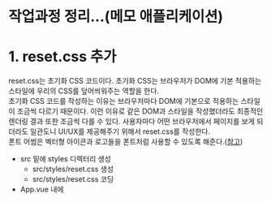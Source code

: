 # 작업과정 정리...(메모 애플리케이션)

# 1. reset.css 추가
reset.css는 초기화 CSS 코드이다. 초기화 CSS는 브라우저가 DOM에 기본 적용하는 스타일에 우리의 CSS를 덮어씌워주는 역할을 한다.  
초기화 CSS 코드를 작성하는 이유는 브라우저마다 DOM에 기본으로 적용하는 스타일이 조금씩 다르기 때문이다. 이런 이유로 같은 DOM과 스타일을 작성했더라도 최종적인 렌더링 결과 또한 조금씩 다를 수 있다. 사용자마다 어떤 브라우저에서 페이지를 보게 되더라도 일관도니 UI/UX를 제공해주기 위해서 reset.css를 작성한다.  
폰트 어썸은 벡터형 아이콘과 로고들을 폰트처럼 사용할 수 있도록 해준다.([참고](https://fontawesome.com))  

- src 밑에 styles 디렉터리 생성
    - src/styles/reset.css 생성
    - src/styles/reset.css 코딩
- App.vue 내에 <style> 영역의 코드들을 삭제 후 src/styles/reset.css import

# 2. App Header 추가 (헤더 컴포넌트 생성)
- src 밑에 components 디렉터리 생성
    - src/components/AppHeader.vue 생성
    - src/components/AppHeader.vue 코딩
- App.vue 내에 <script>...</script> 내용들을 삭제후 아래 내용을 코딩
    ```javascript
    <script>
    // AppHeader.vue 임포트
    import AppHeader from './components/AppHeader';

    export default {
        name: 'app',
        components:{
            AppHeader
        }
    }
    </script>
    ```
- App.vue 내에 <template>...</template> 내의 내용들을 삭제후 아래 내용을 코딩
    ```javascript
    <template>
        <div id="app">
            <app-header/>
        </div>
    </template>
    ```

# 3. 메모 생성 기본 컴포넌트 추가
여기서 만들 컴포넌트는 MemoApp.vue, MemoForm.vue 이다.
추후 vuex를 적용시 Memo.vue를 만들 예정이다. 여기서는 MemoApp.vue, MemoForm.vue를 추가한다.  

## MemoApp.vue
현재 작성되고 있는 우리의 애플리케이션에서는 별도의 API 서버 요청 없이 샘플로 로컬스토리지의 데이터를 받아오는 방식으로 작성중이다. 따라서 created 훅에서 실행시켜준다. created 훅은 Vue의 생명주기 중 하나이다. 
```javascript
<template>
    <div class="memo-app">
        <memo-form/>
        <!-- <memo/> -->
    </div>
</template>
<script>
import MemoForm from './MemoForm';

export default {
    name: 'MemoApp',
    components:{
        MemoForm
    },
    data(){
        return {
            memos: [],
        };
    },
    created(){
        // 1) 
        // 만약 localStorage 내에 memos 데이터가 있다면 
        //      created 훅에서 localStorage 의 데이터를 컴포넌트 내의 memos 내에 넣어주고
        // 아니면
        //      컴포넌트 내의 memos 를 비어있는 배열로 초기화 한다.  
        this.memos = localStorage.memos ? JSON.parse(localStorage.memos) : [];
    }
}
</script>
```
  
## MemoForm.vue
```javascript
<template>
    <div class="memo-form">
        <form>
            <fieldset>
                <div>
                    <input  class="momo-form__title-form"
                            type="text"
                            v-model="title"
                            placeholder="메모 제목을 입력해주세요."/>
                    <textarea   class="memo-form__content-form"
                                v-model="content"
                                placeholder="메모의 내용을 입력해주세요."/>
                    <button type="reset">
                        <i class="fas fa-sync-alt">
                        </i>
                    </button>
                </div>
                <button type="submit">등록하기</button>
            </fieldset>
        </form>
    </div>
</template>

<script>
export default {
    // 컴포넌트의 이름을 MemoForm으로 변경한다. 
    name: "MemoForm",
    data(){
        return {
            // 사용자가 입력한 데이터(content, title)에 대한 key, value
            // 여기서 등록하는 데이터는 v-model 디렉티브를 이용해 입력폼의 입력필드에 연결해줘야 한다.
            title: '',
            content: '',
        }
    } 
}
</script>
<style scoped>
  .memo-form {
    margin-bottom: 24px;
    padding-bottom: 40px;
    border-bottom: 1px solid #eee;
  }
  .memo-form form fieldset div {
    position: relative;
    padding: 24px;
    margin-bottom: 20px;
    box-shadow: 0 4px 10px -4px rgba(0, 0, 0, 0.2);
    background-color: #ffffff;
  }
  .memo-form form fieldset div button[type="reset"] {
    position: absolute;
    right: 20px;
    bottom: 20px;
    font-size: 16px;
    background: none;
  }
  .memo-form form fieldset button[type="submit"] {
    float: right;
    width: 96px;
    padding: 12px 0;
    border-radius: 4px;
    background-color: #ff5a00;
    color: #fff;
    font-size: 16px;
  }
  .memo-form form fieldset .memo-form__title-form {
    width: 100%;
    margin-bottom: 12px;
    font-size: 18px;
    line-height: 26px;
  }
  .memo-form form fieldset .memo-form__content-form {
    width: 100%;
    height: 66px;
    font-size: 14px;
    line-height: 22px;
    vertical-align: top;
  }
  .memo-form input:focus {
    outline: none;
  }
</style>
```

# 4. MemoForm - submit 이벤트 추가, submit 시 페이지 이동 방지 
- methods 속성내에 메서드로 addMemo() 함수를 추가해준다. 
- addMemo 함수에서는 this.$emit() 함수로 'addMemo'이벤트를 발생시키고,  
  사용자 입력데이터(title, content)를 MemoApp 컴포넌트에 emit을 이용해 전파한다.  
- Vue는 submit 이벤트가 발생할 때 개발자가 직접 event.preventDefault를 호출하지 않아도 되도록 prevent 옵션을 제공해준다. (5.1.4.5.2. v-on 장 참고)  

## MemoForm 템플릿 작성
템플릿에서는 form 태그에 대해 preventDefault 를 걸고, addMemo() 함수를 호출하도록 한다.

```html
<template>
    // ...
    <form @submit.prevent="addMemo">
        // ...
    </form>
</template>
```
그리고 addMemo()함수 내에서는 emit을 통해 이벤트를 전파한다. 
스크립트는 바로 아래의 "MemoForm 스크립트 작성"에서 정리한다.  

## MemoForm 스크립트 작성
resetFields(), addMemo() 함수 추가!! 자세한 내용은 아래 코드 참고
```javascript
<script>
export default {
    // 컴포넌트의 이름을 MemoForm으로 변경한다. 
    name: "MemoForm",
    data(){
        return {
            // 사용자가 입력한 데이터(content, title)에 대한 key, value
            // 여기서 등록하는 데이터는 v-model 디렉티브를 이용해 입력폼의 입력필드에 연결해줘야 한다.
            title: '',
            content: '',
        }
    },
    methods: {
        resetFields(){
            // 제목,내용을 빈 값으로 초기화한다. 
            this.title = '';
            this.content = '';
        },
        addMemo(){
            // 변수 선언 (비구조화 할당)
            const {title, content} = this;
            // 데이터의 고유한 식별자를 생성
            const id = new Date().getTime();

            // 제목, 내용을 입력하지 않은 경우에 대한 예외 처리 
            const isEmpty = title.length <=0 || content.length <=0;

            if(isEmpty){
                alert("메모 내용을 입력해주세요");
                return false;
            }

            // addMemo 이벤트를 발생시킨다. 
            // payload에 사용자가 입력한 데이터를 넣어준다. {id, titile, content}
            this.$emit('addMemo', {id, title, content});

            // MemoApp 으로 이벤트와 데이터를 전파한 후 폼 텍스트 초기화
            this.resetFields();
        },
    }
}
</script>
```
  
# 5. MemoApp - MemoForm 컴포넌트로부터 전달받은 데이터를 로컬 스토리지에 추가
MemoApp 입장에서 MemoForm 컴포넌트는 자식컴포넌트이다. MemoForm 에서는 addMemo 이벤트를 부모인 MemoApp 에 전달하고 있다.  
여기서는, 전달받은 addMemo 이벤트를 처리하는 로직을 작성하는 과정을 정리한다.  

## MemoApp 스크립트 작성
MemoApp 컴포넌트 내의 script 영역 내에 addMemo(payload), storeMemo() 함수를 추가해주자.
```javascript
import MemoForm from './MemoForm';

export default {
    name: 'MemoApp',
    components:{
        MemoForm
    },
    // ... 
    methods: {
        // 템플릿의 <memo-form>에 addMemo 이벤트 콜백함수로 연결해줘야 한다. 
        // addMemo 이벤트는 자식 컴포넌트인 MemoForm 으로부터 전달받는다. 
        // (이벤트를 전달받으면서 payload도 함께 전달받는다)
        // 위의 template 코드 참고
        addMemo (payload){
            // MemoForm 에서 전달해주는 데이터를 먼저 컴포넌트 내부 데이터에 추가한다. 
            // (자식 컴포넌트인 MemoForm 에서 부모인 MemoApp 으로 데이터를 올려주는 것)
            this.memos.push(payload);
            
            // storeMemo() 호출
            this.storeMemo();
        },
        // 내부 데이터를 문자열로 변환하여, 로컬 스토리지에 저장한다.
        storeMemo (){
            const memosToString = JSON.stringify(this.memos);
            localStorage.setItem('memos', memosToString);
        }
    }
}
```
  
## MemoApp 템플릿 작성
이제 MemoApp에 정의한 함수인 addMemo() 를 호출해주는 곳이 필요하다. MemoApp에서 addMemo()를 호출하는 시점은 자식 컴포넌트인 MemoForm 으로부터 "addMemo" 이벤트를 전달받았을 때 이다. 템플릿 코드 내의 v-on 디렉티브로 MemoApp 에서도 addMemo 이벤트를 발생시키도록 하자.  

```html
<template>
    <div class="memo-app">
        <!-- <memo-form v-on::addMemo="addMemo"/> 과 같은 의미 -->
        <memo-form @addMemo="addMemo"/>
        <!-- <memo/> -->
    </div>
</template>
```

입력된 데이터를 Vue.js의 개발자 도구에서 확인하는 방법은
Application 탭 >> 좌측 사이드바 Storage 메뉴 >> 드랍다운 버튼 클릭 > http://... 로 나타나는 링크를 클릭하면 데이터의 상세 내용이 나타난다.  
localStorage로 개발하는 경우는 그리 많지 않으니 자세한 설명은 스킵!!하고 넘어간다. 

# 6. 메모 데이터 노출 기능 구현하기
먼저 Memo 컴포넌트를 작성해보자.  
  
## Memo 컴포넌트 작성
Memo 컴포넌트는 MemoApp에서 변수 memos를 v-for 디렉티브로 순회하며 Memo컴포넌트를 표현할 것이다. Memo 컴포넌트는 memos[i]에 대한 자식 컴포넌트이다. 참고로, MemoApp 컴포넌트는 현재 memos라는 메모 데이터를 localStorage에서 가져와 사용하고 있다. (localStorage 사용 코드는 추후 변경예정)  
  
부모 컴포넌트에서 자식 컴포넌트를 for문으로 돌릴 때 보통 props라는 개념을 통해 자식 컴포넌트에 데이터를 전달해준다. 주의할 점은 props는 읽기 전용이라는 점이다. react에서와 마찬가지로 props는 기본설정이 읽기 전용이다. vue.js에서는 자식 컴포넌트 내에서 props를 수정할 수는 있다. 하지만 권장하지는 않는 방법이다.  

props 를 전달하는 형식은 아래와 같다.
```html
<template>
    <!-- ... -->
    <ul class="memo-list">
        <memo v-for="memo in memos" :key="memo.id" :memo="memo"/>
    </ul>
</template>
```
- :key  
위 코드를 보면 key를 지정하고 있는데, key에 어느 곳에서도 중복되지 않는 고유한 식별값을 넣어주어야 에러가 나지 않는다.   (각 자식 컴포넌트를 구별하는 식별자 역할을 하므로)  
- :memo  
:memo라는 속성을 지정해주었는데, 이 속성은 자식 컴포넌트에 넘어가는 값이다.  
  

참고) v-for 디렉티브에 대해서는 2.1.5.5 v-for 를 참고하자.  

### Memo.vue
```html
<template>
    <li class="memo-item"></li>
</template>

<script>
export default {
    name: 'Memo',
}
</script>

<style scoped>

</style>
```
## MemoApp 컴포넌트에 Memo 컴포넌트 연동
참고로 새로운 컴포넌트를 부모 컴포넌트에 추가할 때마다 부주의하게 실수할 수 있는 부분이 있다.  
[참고](https://stackoverflow.com/questions/49154490/did-you-register-the-component-correctly-for-recursive-components-make-sure-to)
  
- 자식 컴포넌트에서 export default {name: "이름"}
- 부모 컴포넌트에서
    - import Memo from "./Memo";
    - export deffault { ... components: {MemoForm, Memo} }
와 같은 방식으로 추가해주어야 한다.  

### MemoApp 에 Memo 컴포넌트 등록
#### 템플릿 (MemoApp)
```html
<template>
    <div class="memo-app">
        <memo-form @addMemo="addMemo"/>
        <!-- 아래의 부분이 추가됨 -->
        <!-- 자식 컴포넌트인 Memo에서 li 태그로 각각의 메모를 표현한다. -->
        <ul class="memo-list">
            <memo v-for="memo in memos" :key="memo.id" :memo="memo"/>
        </ul>
    </div>
</template>
```
#### 스크립트 (MemoApp)
```javascript
// import 를 꼭 해주어야 한다.
import Memo from './Memo';
// ...
export default {
    ...
    // components: {... } 을 꼭 등록해주어야 한다.
    components:{
        ..., 
        Memo,   // 이 부분을 추가해준다.
                // 자식 컴포넌트를 부모 컴포넌트 내에 등록하는 과정이다.
    }
}
```

#### CSS (MemoApp)
```css
  .memo-list {
    padding: 20px 0;
    margin: 0;
  }
```

### Memo 컴포넌트 작성
이제 Memo 컴포넌트를 만들어보자. 아무것도 추가하지 않은 기본적인 구조는 아래와 같다.  
#### 기본적인 코드 구조
```html
<template>
    <li class="memo-item"></li>
</template>

<script>
export default {
    name: "Memo",
}
</script>

<style scoped>

</style>
```

#### props 로 부모 컴포넌트 데이터 연동
아직까지는 데이터가 컴포넌트로 보여지지 않을 것이다. 이유는 부모 컴포넌트로부터 데이터를 가져오지 않았기 때문이다. 부모 컴포넌트의 데이터를 자식 컴포넌트인 Memo와 연동하기 위해 props를 사용한다. 
```html
<template>
    <li class="memo-item">
        <strong>{{memo.title}}</strong>
        <p>{{memo.content}}</p>
        <button type="button">
            <i class="fas fa-times"></i>
        </button>
    </li>
</template>

<script>
export default {
    name: "Memo",
    // 이 부분이 추가 되었다. props로 memo 데이터를 추가
    props: {
        memo: {
            type: Object
        },
    }
}
</script>

<style scoped>
 /** 
  ...  */
</style>
```

템플릿 에서는 
```html
    <!-- ... -->
        <strong>{{memo.title}}</strong>
        <p>{{memo.content}}</p>
        <button type="button">
            <i class="fas fa-times"></i>
        </button>
    <!-- ... -->
```
을 추가하여 부모로부터 전달받은 memos[i] 데이터를 표시하도록 하고 있다.  
  
스크립트에서는 props 속성에 부모로부터 받아오는 속성을 명시적으로 지정해 받아온다.  
```javascript
<script>
export default {
    name: "Memo",
    // 이 부분을 추가했다.
    props: {
        memo: {
            type: Object
        },
    }
}
</script>
```

## 스타일 적용
여기까지 한 결과는 정상적으로 데이터를 불러오기는 하지만, CSS가 적용되어 있지 않아 다소 투박하다. 스타일을 적용해보자.
```css
<style scoped>
  .memo-item {
    overflow: hidden;
    position: relative;
    margin-bottom: 20px;
    padding: 24px;
    box-shadow: 0 4px 10px -4px rgba(0, 0, 0, 0.2);
    background-color: #fff;
    list-style: none;
  }
  .memo-item input[type="text"] {
    border: 1px solid #ececec;
    font-size: inherit;
  }
  .memo-item button {
    position: absolute;
    right: 20px;
    top: 20px;
    font-size: 20px;
    color: #e5e5e5;
    border: 0;
  }
  .memo-item strong {
    display: block;
    margin-bottom: 12px;
    font-size: 18px;
    font-weight: normal;
    word-break: break-all;
  }
  .memo-item p {
    margin: 0;
    font-size: 14px;
    line-height: 22px;
    color: #666;
  }
  .memo-item p input[type="text"] {
    box-sizing: border-box;
    width: 100%;
    font-size: inherit;
  }
  .memo-item p input[type="text"] {
    box-sizing: border-box;
    width: 100%;
    font-size: inherit;
  }
</style>
```

# 7. 메모 데이터 삭제 기능 구현
앞에서 우리는 MemoForm 컴포넌트의 props의 id로 new Date().getTime()을 지정하여 유일하게 식별할 수 있게해주었다. 이것은 각 자식 UI컴포넌트를 유일하게 식별할 수 있도록 하는 역할을 위해 지정했다. UID와 유사한 역할을 수행한다. 여기서는 이 UID를 이용하여 삭제로직을 구현한다.  

- Memo 컴포넌트
    - 템플릿  
        - @click 이벤트에 대해 deleteMemo() 함수를 호출하도록 명시한다.
    - 스크립트
        - deleteMemo() 메서드를 작성한다.
        - deleteMemo() 메서드에서는 
            - 현재 memo 컴포넌트의 id를 얻어오고
            - 'deleteMemo' 이벤트를 발생시킨다.
            - 이 'deleteMemo' 이벤트는 부모 컴포넌트인 MemoApp 컴포넌트로 전파된다.
- MemoApp 컴포넌트
    - 템플릿
        - \<memo\> 컴포넌트에 대해 @deleteMemo 이벤트에 대한 핸들러로 deleteMemo () 함수를 호출하도록 명시한다.
    - 스크립트
        - deleteMemo(id) 메서드를 작성한다.
        - deleteMemo(id) 내에서는 id를 기반으로 memo[i]의 인덱스를 찾는다.
        - 해당 memo[i]를 삭제한다.
        - 해당 내용을 저장한다.
  
> **참고)**  
> - Array.findIndex() 메서드
> - Array.splice() 메서드

## Memo 컴포넌트
```html
<template>
    <li class="memo-item">
        <!-- ... -->
        <button type="button" @click="deleteMemo">
            <i class="fas fa-times"></i>
        </button>
    </li>
</template>

<script>
export default {
    name: "Memo",
    props: {
        memo: {
            type: Object
        },
    },
    methods: {
        deleteMemo() {
            const id = this.memo.id;
            this.$emit('deleteMemo', id);
        }
    }
}
</script>
```
  
## MemoApp 컴포넌트
```html
<template>
    <div class="memo-app">
        <!-- ... -->
        <ul class="memo-list">
            <!-- props 로 memos[i]를 각각 전달해준다. -->
            <!-- deleteMemo 이벤트 : -->
            <!--    Memo 컴포넌트에서 올라오는 이벤트 이므로 @deleteMemo 이벤트 사용 -->
            <!--    @deleteMemo 이벤트에 대한 핸들러는 deleteMemo () 함수, 스크립트에 작성했다. -->
            <memo v-for="memo in memos" :key="memo.id" :memo="memo"
                  @deleteMemo="deleteMemo"/>
        </ul>
    </div>
</template>
<script>
import MemoForm from './MemoForm';
import Memo from './Memo';

export default {
    name: 'MemoApp',
    components:{
        MemoForm,
        Memo,
    },
    data(){
        return {
            memos: [],
        };
    },
    
    // ...
    // ...

    methods: {
        // ...
        // 내부 데이터를 문자열로 변환하여, 로컬 스토리지에 저장한다.
        storeMemo (){
            const memosToString = JSON.stringify(this.memos);
            localStorage.setItem('memos', memosToString);
        },
        // <memo> 컴포넌트로부터 id를 전달받아 삭제를 진행한다.
        deleteMemo (id){
            const indexOfDelete = this.memos.findIndex(_memo=>_memo.id===id);
            this.memos.splice(indexOfDelete, 1);
            this.storeMemo();
        }
    }
}
</script>
<style scoped>
/**
    // ...
*/
</style>
```

# 8. 메모 수정 기능
## 컴포넌트 기본 구조 작성 (1)
부모 컴포넌트인 MemoApp에서의 @updateMemo 이벤트 처리 구문과, Memo 컴포넌트의 기본화면을 작성한다. 현재 Memo 컴포넌트(자식)에는 input 필드 적용이 되어있지 않기 때문에 데이터를 수정할 수 없다. 이런 이유로 "컴포넌트 기본 구조 작성(1)"에서는 
- Memo 컴포넌트에 input 앨리먼트 적용, input 앨리먼트 CSS 적용
- MemoApp 컴포넌트에 자식 컴포넌트의 이벤트인 @updateMemo 이벤트/이벤트 핸들러 연결
을 작성한다.  
### MemoApp 컴포넌트 (부모)
템플릿 에서는 @updateMemo 이벤트에 대해 updateMemo()함수를 호출하도록 작성한다.
```html
<template>
    ...
    <ul class="memo-list">
        <memo v-for="memo in memos" :key="memo.id" :memo="memo"
              @deleteMemo="deleteMemo"
              @updateMemo="updateMemo"/>
    </ul>
    ...
</template>
```
  
스크립트 에서는 updateMemo() 함수를 작성한다. 로직을 간단히 설명하자면, 
- 자식컴포넌트(Memo)에서 update하려는 컨텐트의 id, content를 비구조화 할당으로 얻어낸다. (수정하려는 데이터의 id, content)
- this.memos에서 해당 데이터의 index와 memo 객체를 얻어낸다. (원본 데이터)
- this.memos의 해당 인덱스의 원본 데이터에서 content만 싹 골라서 수정한다. (비구조화 할당 사용 ...연산자)

```javascript
<script>
    export default {
        // ... 
        methods: {
            updateMemo (payload){
                const {id, content} = payload;
                const indexOfUpdate = this.memos.findIndex(_memo => _memo.id === id;);
                const objOfUpdate = this.memos[indexOfUpdate];

                this.memos.splice(indexOfUpdate, 1, {...objOfUpdate, content});
                this.storeMemo();
            }
        }
    }
</script>
```
### Memo 컴포넌트 (자식)
html 내에 input 태그를 아래와 같이 넣어주자. 
- 화면 노출 시에는
    - \<p\> 태그를 보여주고
- 더블클릭하여 수정하려 할때는 
    - input 태그를 보여주기 위한 기본 구조이다.
```html
<template>
    <li class="memo-item">
        <strong>{{memo.title}}</strong>
        <p @dblclick="handleDbClick">
          <template>{{memo.content}}</template>
          <input type="text" ref="content" :value="memo.content"/>
        </p>
        <button type="button" @click="deleteMemo">
          <i class="fas fa-times"></i>
        </button>
    </li>
</template>
```

## 컴포넌트 기본구조 작성 (2) - @dblClick 이벤트 연결
아래의 요구사항을 boolean 조건값으로 제어하는 로직을 작성한다.
> - 화면 노출 시에는
>    - \<p\> 태그를 보여주고
> - 더블클릭하여 수정하려 할때는 
>    - input 태그를 보여준다. 

위의 두 가지 (p태그를 보여주거나, input 태그를 보여주는)를 boolean 조건값에 따라 다르게 동작하도록 해야 한다. 여기서는 일단 더블클릭 한번에 input 태그로 전환하는 기능을 작성한다.  

### 템플릿 (Memo.vue)
isEditing === true 일 때에는 메모 내용만을 보여주고  
isEditing === false 일 때에는 해당 영역을 input 태그로 전환되도록 한다.  
v-if, v-else 에 따라 보여줄 html 태그를 선택하게끔 해준다.  
  
- v-if 에서는
    - !isEditing, 즉, isEditing 이 false 일 때에만 memo.content 를 보여주도록 해준다.
- v-else 에서는
    - isEditing 이 true 일때 input 태그를 보여준다.

```html
<template>
    <li class="memo-item">
        <strong>{{memo.title}}</strong>
        <p @dblclick="handleDblClick">
          <template v-if="!isEditing">{{memo.content}}</template>
          <input v-else type="text" ref="content" :value="memo.content"/>
        </p>
        <button type="button" @click="deleteMemo">
          <i class="fas fa-times"></i>
        </button>
    </li>
</template>
```
  
### 스크립트 (Memo.vue)
스크립트에서는 handleDblClick() 함수를 작성했다. 더블 클릭시에는 멤버필드인 isEditing 을 true로 초기화 해준다. isEditing 을 true 로 초기화 한 후에는, input 태그에 focus가 맞춰주도록 코드를 구현했다.  
    
그리고, Memo 컴포넌트 내에서 사용될 멤버필드와 같은 역할을 할 data 속성에 isEditing 을 지정해준다.  
(멤버 필드로 지칭하는 것은 조금 어폐가 있지만... 일단은 멤버필드라고 지칭하자... )  
  
```javascript
export default {
    name: "Memo",
    data() {
        return {
            isEditing: false,
        }
    },
    // ...
    methods: {
        // ...
        handleDblClick(){
          this.isEditing = true;
          this.$refs.content.focus();
        }
    }
}
```
  
## 컴포넌트 기본구조 작성 (3) - 렌더링 시점과 이벤트 동기화
위 코드 까지는 메모 영역을 더블클릭하면 input 필드로 변경되지만, 개발자 도구 내에서는 아래의 에러가 발생한다.  
  
> [Vue warn]: Error in v-on handler: "TypeError: Cannot read property 'focus' of undefined"  
>  
> found in  
>  
> ---> <Memo> at src/components/Memo.vue  
>       <MemoApp> at src/components/MemoApp.vue  
>         <App> at src/App.vue  
>           <Root>  

이렇게 되는 원인을 결론만 놓고 보면  
> **"렌더링을 새로 하는 시점에 this.$refs.content.focus() 를 하게 되므로 해당 요소가 다 그려지지 않은 시점에 this.$refs.content.focus()를 하고 있어서"**  
이다. 

```javascript
handleDblClick(){
    this.isEditing = true;
    this.$refs.content.focus();
}
```  

Memo 컴포넌트에서 더블클릭 이벤트가 발생할 때 우리는 컴포넌트 내의 데이터 isEditing을 수정하도록 로직을 작성했다. 컴포넌트 내에서 데이터의 값이 변경되면 다시 렌더링된다. 그리고 this.$refs.content.focus()를 실행하고 있다.  

handleDblClick(){...} 내부를 자세히 보면 렌더링이 끝난 후에 focus()가 되도록 
- this.isEditing = true;
- this.$refs.content.focus();
를 차례대로 호출하고 있음에도 불구하고 this.$refs.content 는 undefined 가 되어 에러를 낸다.  
  
이런 현상은 Memo 컴포넌트의 isEditing 데이터가 변경되는 시점에
- Memo 컴포넌트의 this.$refs.content.focus() 함수 실행
- Memo 컴포넌트 리렌더링 시점
이 서로 다른 순서로 실행되기 때문이다. 
  
data변경시점의 리렌더링 작업과 UI조작 작업이 순서대로 흐르지 않는 이유는... Vue의 컴포넌트가 리렌더링 되는 작업의 흐름은 handleDblClick()이 실행되는 흐름과 별개로 실행되기 때문이다. 즉, **리렌더링 작업은 비동기 작업으로 따로 수행**되므로 리렌더링시 ui의 엘리먼트들이 모두 마운트 되는 이벤트 내에서 수행하도록 해주는 것이 옳다.  

### 테스트를 해보자
```javascript
export default {
    // ...
    beforeUpdate() {
        console.log("beforeUpdate :: ", this.$refs.content);
    },
    updated(){
        console.log("updated :: ", this.$refs.content);
    },
    // ...
    methods: {
        // ...
        handleDblClick(){
            this.isEditing = true;
            console.log("handleDblClick :: ", this.$refs.content);
            this.$refs.content.focus();
        }
    }
}
```
  
![이미자](./img/BEFORE_UPDATE_UPDATED.png)
첨부된 결과화면을 보면 
- beforeUpdate 시점에는 ui가 생성되지 않았다.  
- updated 시점에는 ui가 생성되어 있으며 ui 앨리먼트를 셀렉트 가능하다.  

updated 함수에서 $refs.content.focus()를 실행하면 될 것 같다. 하지만, 이렇게 할 경우 동작은 하지만 updated() 에서 수행된다. 즉, 이벤트가 발생했을 때가 아니라 컴퍼넌트가 새로 그려지는 시점에 포커스를 맞추게 된다.  
  
이런 이유로 이벤트 핸들러인 handleDblClick() 메서드에서 ui를 새로 그리는 작업이 마무리된 시점을 잡아채서 그 시점에 ui 조작 로직인 this.$refs.content.focus() 를 수행해야 한다. 이때 사용되는 함수가 $nextTick() 함수이다.  

즉, 이벤트 핸들러 handleDblClick()에서 컴포넌트의 리렌더링 작업이 마무리된 시점에 해당 시점을 가로채어 수행되도록 보장하려면 $nextTick을 사용하면 된다.
  
예제)  
```javascript
export default {
    // ...
    methods : {
        name: "Memo",
        data(){
            return {
                isEditing: false,
            }
        }
        // ...
        handleDblClick(){
            this.isEditing = true;
            this.$nextTick(() => {
                this.$refs.content.focus();
            });
        }
    }
}
```
  
### 참고) nextTick
$nextTick 메서드는 다음 렌더링 사이클 이후 실행될 콜백함수를 등록할 수 있는 기능을 제공하는 메소드이다.  
  
그리고 "Tick"은 Vue가 상태를 갱신한 후 갱신된 상태를 기반으로 화면을 다시 그리는 주기를 Tick이라고 한다.  
  
## 컴포넌트 기본구조 작성 (4) - 메모 수정 (Memo 컴포넌트)
부모 컴포넌트인 MemoApp.vue 에서 @updateMemo 이벤트에 대한 핸들러를 등록했다. 이제 자식 컴포넌트인 Memo.vue에서 부모컴포넌트로 이벤트와 payload를 전파하는 로직을 작성하자.  

### 템플릿
템플릿에서는 input 태그에 
- @keydown.enter 이벤트에 대한 핸들러 호출로직 추가
    - @keydown.enter="updateMemo"  
- @bluer 이벤트에 대한 핸들러 호출로직 추가
    - @blur="handleBlur"

@keydown.enter 이벤트는 키보드가 눌릴때 그중 엔터키가 눌릴때의 이벤트이며, vue.js에서 제공하는 이벤트이다. 개인적으로... 이벤트 이름도 뭔가 직관적이어서 마음에 든다...ㅋㅋ  
  
@blur 이벤트는 커서가 현재 컴포넌트에서 사라지는 이벤트를 의미한다. vue.js에서만 제공하는 이벤트인지는 찾아봐야 알 것 같다.  
  
```html
<template>
    <li class="memo-item">
        <!-- ... -->
          <template v-if="!isEditing">{{memo.content}}</template>
          <input v-else type="text" ref="content" :value="memo.content"
                 @keydown.enter="updateMemo"
                 @blur="handleBlur"/>
        </p>
        <!-- ... -->
    </li>
</template>
```

### 스크립트
메모컴포넌트 내의 
- @updateMemo 이벤트에 대한 핸들러 로직
    - 이벤트가 발생했을 때 input 태그의 텍스트 값을 가져오고
    - 텍스트에 아무값도 없는지 체크하는 등의 유효성 체크 후
    - 부모 컴포넌트로 this.$emit("updateMemo", {id,content})를 통한 이벤트를 전파하고 있다.
    - 이벤트 전파를 완료한 후에는 isEditing 플래그를 false로 세팅한다.
- @blur 이벤트에 대한 핸들러 로직
    - 커서가 메모 컴포넌트 바깥으로 사라졌을 때의 로직이다.
    - isEditing 플래그를 false로 세팅한다.  
  
```javascript
export default {
    name: "Memo",
    data(){
        return {
            isEditing: false,
        }
    },
    props: {
        memo: {
            type: Object,
        }
    },
    methods :{
        updateMemo(e){
          const id = this.memo.id;
          const content = e.target.value.trim();
          
          if(content.length <=0){
            return false;
          }

          // "updateMemo" 이벤트를 데이터 {id,content}와 함께 부모 컴포넌트로 전파 
          this.$emit('updateMemo', {id, content});
          // update가 완료된 후에는 수정가능 여부 플래그를 false 로 세팅
          this.isEditing = false;
        },
        // ...
        // ...
        hadnleBlur(){
          this.isEditing = false;
        }
    }
}
```

# 9. 메모 카운트 기능 (props 활용)
여기서는 메모의 갯수를 카운트하는 기능을 작성해보려고 한다. 카운트 기능을 단순히 props를 이용한 부모/자식 사이의 상태관리로 구현해보려 한다. 이 기능은 추후 vuex를 적용해 관리할 예정이다. count 변수는 단순히 읽기만 가능해서는 안되기 때문에 vuex를 이용한 상태관리가 필요하다. memo-app-work-steps-2.md 에서부터 vuex 활용 예제를 정리할 예정이다. 여기서는 일단 props를 활용한 부모/자식 사이의 상태관리 예제를 정리한다.  
  
TMI 이다..... 필요없는 내용은 지우자~ 정리 필요!!!  
- App 컴포넌트(App.vue)의 자식 컴포넌트인 MemoApp 컴포넌트에서 메모의 추가/삭제가 있을 경우 App 컴포넌트로 @change 이벤트를 전파하고, 
- AppHeader는 App 컴포넌트(App.vue) 내에서 props 변수 memoCount 가 변할 때마다 화면에 해당 내용을 반영해주어야 한다.  
  

### MemoApp.vue
- addMemo
- deleteMemo
시에 이벤트 'change'를 부모 컴포넌트인 App.vue로 전송하는 역할을 한다.
```javascript
export default {
    name: 'MemoApp',
    components:{
        MemoForm,
        Memo
    },
    data(){
        return {
            memos: [],
        };
    },
    // ...
    methods: {
        // ...
        addMemo(payload){
            // ...
            this.$emit('change', this.memos.length);
        },
        deleteMemo(id){
            // ...
            this.$emit('change', this.memos.length);
        }
    }
}
```

### App.vue

#### 템플릿
- app-header 컴포넌트에서는 
    - memoCount 변수를 :memoCount="memoCount" 로 주어 props로 전달해준다.
    - App.vue -> AppHeader.vue 로의 props 전달 흐름이다.
- memo-app 컴포넌트의 템플릿에서는 
    - @change 이벤트에 대해 "updateCount"함수를 호출하도록 해준다.
    - MemoApp.vue -> App.vue 로의 이벤트 전파가 이루어진다.
    - updateCount 함수에서는 data 영역에 선언된 변수인 memoCount를 수정한다.

```html
<template>
  <div id="app">
    <app-header :memoCount="memoCount"/>
    <memo-app @change="updateCount"/>
  </div>
</template>
<script>
import AppHeader from './components/AppHeader';
import MemoApp from './components/MemoApp';

export default{
    name: 'app',
    components:{
        AppHeader,
        MemoApp,
    },
    data(){
        return{
            memoCount: 0,
        }
    },
    methods: {
        updateCount(count){
            this.memoCount = count;
        }
    }
}
</script>
// ...
```

### AppHeader.vue
memoCoun는를 부모인 App.vue 로부터 전달받기 때문에 memoCount는 props 내에 선언해주어야 한다.  
부모로부터 전달 받은 memoCount를 그대로 \<template\> 내의 p 태그 안에 바인딩 해주었다.

```html
<template>
    <div class="app-header">
        <h1>메모 애플리케이션</h1>
        <p>{{memoCount}}</p>
    </div>
</template>

<script>
export default {
    name: 'AppHeader',
    props:{
        memoCount : {
            type: Number,
            default: 0,
        }
    }
}
</script>

<style scoped>
    .app-header {
        overflow: hidden;
        padding: 52px 0 27px;
    }

    .app-header h1{
        float: left;
        font-size: 24px;
        text-align: center;
    }
</style>
```


### 단점
메모 폼 데이터 수정, 추가 등에서는 그나마 복잡하지 않았다. 그런데 부모와 연관된 형제 컴포넌트를 수정하면서 연관관계가 조금씩 복잡해졌다. 실제 업무로 진행하게 되면 관리 포인트가 많아지기 때문에 조금 불편해질 수도 있다는 생각이 들었다. 많이 알고서 일일이 수정하는 것보다 효율적으로 한방에 고칠수 있는 코드구조가 필요하다는 생각이다.  

바로 요렇게 여러가지 컴포넌트가 얽혀 있을 때 상태관리로 사용하는 것이 vuex이다. redux를 계승했지만, vue.js 에 특화되어 있는 상태관리 컴포넌트이다. redux는 react관련 해서 대중적으로 사랑을 받은 컴포넌트로 알려져 있지만, 일반 javascript에서도 import해서 쓸수도 있다. react 전용이 아닌 범용이다. react에서도 기본 redux사용법과 조금 달라졌던걸로 기억한다.. vuex역시 기본 redux코드와 조금 달라진다.  
  
memo-app-work-steps-2.md 에서
- vuex 적용 예제
- axios 커스터마이징 등의 활용
을 정리할 예정이다.